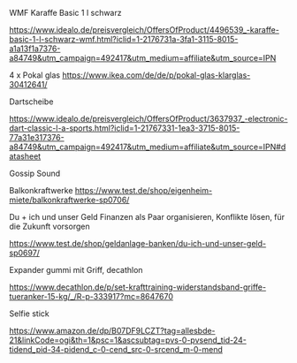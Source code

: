 WMF Karaffe Basic 1 l schwarz

https://www.idealo.de/preisvergleich/OffersOfProduct/4496539_-karaffe-basic-1-l-schwarz-wmf.html?iclid=1-2176731a-3fa1-3115-8015-a1a13f1a7376-a84749&utm_campaign=492417&utm_medium=affiliate&utm_source=IPN

4 x Pokal glas 
https://www.ikea.com/de/de/p/pokal-glas-klarglas-30412641/

Dartscheibe 

https://www.idealo.de/preisvergleich/OffersOfProduct/3637937_-electronic-dart-classic-l-a-sports.html?iclid=1-21767331-1ea3-3715-8015-77a31e317376-a84749&utm_campaign=492417&utm_medium=affiliate&utm_source=IPN#datasheet

Gossip Sound 


Balkonkraftwerke
https://www.test.de/shop/eigenheim-miete/balkonkraftwerke-sp0706/

Du + ich und unser Geld
Finanzen als Paar organisieren, Konflikte lösen, für die Zukunft vorsorgen

https://www.test.de/shop/geldanlage-banken/du-ich-und-unser-geld-sp0697/

Expander gummi mit Griff, decathlon 


https://www.decathlon.de/p/set-krafttraining-widerstandsband-griffe-tueranker-15-kg/_/R-p-333917?mc=8647670

Selfie stick

https://www.amazon.de/dp/B07DF9LCZT?tag=allesbde-21&linkCode=ogi&th=1&psc=1&ascsubtag=pvs-0-pvsend_tid-24-tidend_pid-34-pidend_c-0-cend_src-0-srcend_m-0-mend